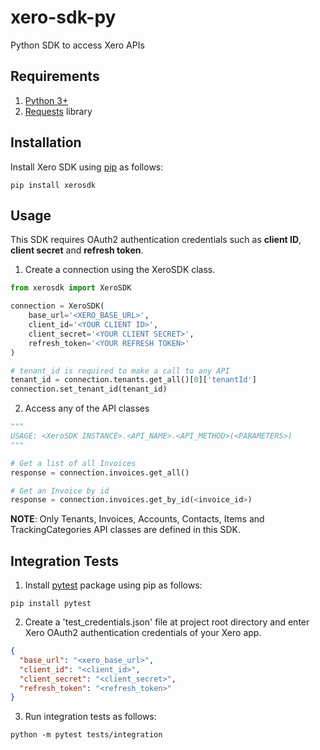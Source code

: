 # xero-sdk-py
Python SDK to access Xero APIs

## Requirements

1. [Python 3+](https://www.python.org/downloads/)
2. [Requests](https://pypi.org/project/requests/) library

## Installation

Install Xero SDK using [pip](https://pypi.org) as follows:

```
pip install xerosdk
```

## Usage

This SDK requires OAuth2 authentication credentials such as 
**client ID**, **client secret** and **refresh token**.

1. Create a connection using the XeroSDK class.

```python
from xerosdk import XeroSDK 

connection = XeroSDK(
    base_url='<XERO_BASE_URL>',
    client_id='<YOUR CLIENT ID>',
    client_secret='<YOUR CLIENT SECRET>',
    refresh_token='<YOUR REFRESH TOKEN>'
)

# tenant_id is required to make a call to any API
tenant_id = connection.tenants.get_all()[0]['tenantId']
connection.set_tenant_id(tenant_id) 
```

2. Access any of the API classes

```python
"""
USAGE: <XeroSDK INSTANCE>.<API_NAME>.<API_METHOD>(<PARAMETERS>)
"""

# Get a list of all Invoices
response = connection.invoices.get_all()

# Get an Invoice by id
response = connection.invoices.get_by_id(<invoice_id>)
```

**NOTE**: Only Tenants, Invoices, Accounts, Contacts, Items and TrackingCategories 
API classes are defined in this SDK.

## Integration Tests

1. Install [pytest](https://pypi.org/project/pytest/) package using pip as follows:

```
pip install pytest
```

2. Create a 'test_credentials.json' file at project root directory and enter Xero OAuth2 authentication credentials of 
your Xero app.

```json
{
  "base_url": "<xero_base_url>",
  "client_id": "<client_id>",
  "client_secret": "<client_secret>",
  "refresh_token": "<refresh_token>"
}
```

3. Run integration tests as follows:

```
python -m pytest tests/integration
```
   